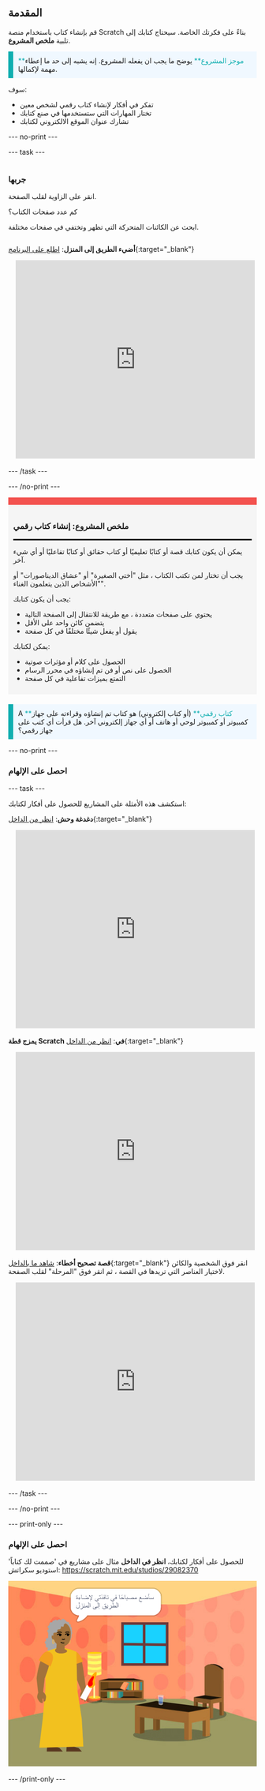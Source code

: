 ## المقدمة

قم بإنشاء كتاب باستخدام منصة Scratch بناءً على فكرتك الخاصة. سيحتاج كتابك إلى تلبية **ملخص المشروع**.

<p style="border-left: solid; border-width:10px; border-color: #0faeb0; background-color: aliceblue; padding: 10px;">
<span style="color: #0faeb0">**موجز المشروع**</span> يوضح ما يجب ان يفعله المشروع. إنه يشبه إلى حد ما إعطاء مهمة لإكمالها.
</p>

سوف:

+ تفكر في أفكار لإنشاء كتاب رقمي لشخص معين
+ تختار المهارات التي ستستخدمها في صنع كتابك
+ تشارك عنوان الموقع الالكتروني لكتابك

--- no-print ---

--- task ---

<div style="display: flex; flex-wrap: wrap">
<div style="flex-basis: 200px; flex-grow: 1">

### جربها

انقر على الزاوية لقلب الصفحة.

كم عدد صفحات الكتاب؟

ابحث عن الكائنات المتحركة التي تظهر وتختفي في صفحات مختلفة.

</div>
<div>

**أضيء الطريق إلى المنزل**: [اطلع على البرنامج](https://scratch.mit.edu/projects/627752762/editor){:target="_blank"}
<div class="scratch-preview" style="margin-left: 15px;">
  <iframe allowtransparency="true" width="485" height="402" src="https://scratch.mit.edu/projects/embed/627752762/?autostart=false" frameborder="0"></iframe>
</div>


</div>
</div>

--- /task ---

--- /no-print ---

<div style="border-top: 15px solid #f3524f; background-color: whitesmoke; margin-bottom: 20px; padding: 10px;">

### ملخص المشروع: إنشاء **كتاب رقمي**
<hr style="border-top: 2px solid black;">

يمكن أن يكون كتابك قصة أو كتابًا تعليميًا أو كتاب حقائق أو كتابًا تفاعليًا أو أي شيء آخر.

يجب أن تختار لمن تكتب الكتاب ، مثل "أختي الصغيرة" أو "عشاق الديناصورات" أو "الأشخاص الذين يتعلمون الغناء".  

يجب أن يكون كتابك:
+ يحتوي على صفحات متعددة ، مع طريقة للانتقال إلى الصفحة التالية
+ يتضمن كائن واحد على الأقل
+ يقول أو يفعل شيئًا مختلفًا في كل صفحة

يمكن لكتابك:
+ الحصول على كلام أو مؤثرات صوتية
+ الخصول على نص أو فن تم إنشاؤه في محرر الرسام
+ التمتع بميزات تفاعلية في كل صفحة
</div>

<p style="border-left: solid; border-width:10px; border-color: #0faeb0; background-color: aliceblue; padding: 10px;">
A <span style="color: #0faeb0">**كتاب رقمي**</span> (أو كتاب إلكتروني) هو كتاب تم إنشاؤه وقراءته على جهاز كمبيوتر أو كمبيوتر لوحي أو هاتف أو أي جهاز إلكتروني آخر. هل قرأت أي كتب على جهاز رقمي؟
</p>

--- no-print ---

### احصل على الإلهام

--- task ---

استكشف هذه الأمثلة على المشاريع للحصول على أفكار لكتابك:

**دغدغة وحش**: [انظر من الداخل](https://scratch.mit.edu/projects/627753229/editor){:target="_blank"}
<div class="scratch-preview" style="margin-left: 15px;">
  <iframe allowtransparency="true" width="485" height="402" src="https://scratch.mit.edu/projects/embed/627753229/?autostart=false" frameborder="0"></iframe>
</div>

**يمزج قطة Scratch في**: [انظر من الداخل](https://scratch.mit.edu/projects/627753829/editor){:target="_blank"}
<div class="scratch-preview" style="margin-left: 15px;">
  <iframe allowtransparency="true" width="485" height="402" src="https://scratch.mit.edu/projects/embed/627753829/?autostart=false" frameborder="0"></iframe>
</div>

**قصة تصحيح أخطاء**: [شاهد ما بالداخل](https://scratch.mit.edu/projects/627754356/editor){:target="_blank"}
انقر فوق الشخصية والكائن لاختيار العناصر التي تريدها في القصة ، ثم انقر فوق "المرحلة" لقلب الصفحة.
<div class="scratch-preview" style="margin-left: 15px;">
  <iframe allowtransparency="true" width="485" height="402" src="https://scratch.mit.edu/projects/embed/627754356/?autostart=false" frameborder="0"></iframe>
</div>

--- /task ---

--- /no-print ---

--- print-only ---

### احصل على الإلهام

للحصول على أفكار لكتابك، **انظر في الداخل** مثال على مشاريع في 'صممت لك كتاباً' استوديو سكراتش: https://scratch.mit.edu/studios/29082370

![مشروع "اضاءة طريق المنزل".](images/showcase_static.png)

--- /print-only ---


